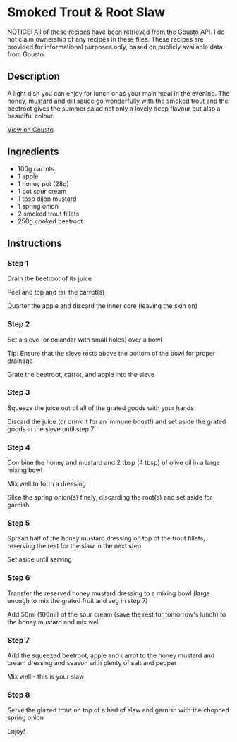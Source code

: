 # Smoked Trout & Root Slaw

NOTICE: All of these recipes have been retrieved from the Gousto API. I do not claim ownership of any recipes in these files. These recipes are provided for informational purposes only, based on publicly available data from Gousto.

## Description

A light dish you can enjoy for lunch or as your main meal in the evening. The honey, mustard and dill sauce go wonderfully with the smoked trout and the beetroot gives the summer salad not only a lovely deep flavour but also a beautiful colour.

[View on Gousto](https://www.gousto.co.uk/recipes/cookbook/smoked-trout-root-slaw)

## Ingredients

- 100g carrots
- 1 apple
- 1 honey pot (28g)
- 1 pot sour cream
- 1 tbsp dijon mustard
- 1 spring onion
- 2 smoked trout fillets
- 250g cooked beetroot

## Instructions


### Step 1

Drain the beetroot of its juice&nbsp;


Peel and top and tail the carrot<span class="text-danger">(s)</span>


Quarter the apple and discard the inner core (leaving the skin on)


### Step 2

Set a sieve (or colandar with small holes) over a bowl&nbsp;


Tip: Ensure that the sieve rests above the bottom of the bowl for proper drainage


Grate the beetroot, carrot, and apple into the sieve


### Step 3

Squeeze the juice out of all of the grated goods with your hands


Discard the juice (or drink it for an immune boost!) and set aside the grated goods in the sieve until step 7


### Step 4

Combine the honey and mustard and 2 tbsp <span class="text-danger">(4 tbsp)</span> of olive oil in a large mixing bowl


Mix well to form a dressing


Slice the spring onion<span class="text-danger">(s)</span> finely, discarding the root<span class="text-danger">(s)</span> and set aside for garnish


### Step 5

Spread half of the honey mustard dressing on top of the trout fillets, reserving the rest for the slaw in the next step


Set aside until serving&nbsp;


### Step 6

Transfer the reserved honey mustard dressing to a mixing bowl (large enough to mix the grated fruit and veg in step 7)


Add 50ml <span class="text-danger">(100ml)</span> of the sour cream (save the rest for tomorrow's lunch) to the honey mustard and mix well


### Step 7

Add the squeezed beetroot, apple and carrot to the honey mustard and cream dressing and season with plenty of salt and pepper


Mix well - this is your slaw

### Step 8

Serve the glazed trout on top of a bed of slaw and garnish with the chopped spring onion


Enjoy!

